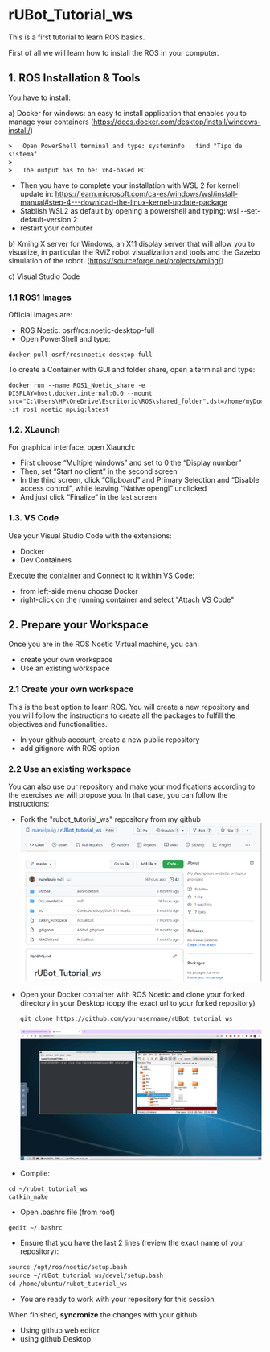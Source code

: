# **rUBot_Tutorial_ws**
This is a first tutorial to learn ROS basics.

First of all we will learn how to install the ROS in your computer.

## **1. ROS Installation & Tools**
You have to install:

a) Docker for windows: an easy to install application that enables you to manage your containers (https://docs.docker.com/desktop/install/windows-install/)

    >   Open PowerShell terminal and type: systeminfo | find "Tipo de sistema"
    >
    >   The output has to be: x64-based PC

- Then you have to complete your installation with WSL 2 for kernell update in: https://learn.microsoft.com/ca-es/windows/wsl/install-manual#step-4---download-the-linux-kernel-update-package
- Stablish WSL2 as default by opening a powershell and typing: wsl --set-default-version 2
- restart your computer

b) Xming X server for Windows, an X11 display server that will allow you to visualize, in particular the RViZ robot visualization and tools and the Gazebo simulation of the robot. (https://sourceforge.net/projects/xming/)

c) Visual Studio Code

### **1.1 ROS1 Images**

Official images are:
- ROS Noetic: osrf/ros:noetic-desktop-full
- Open PowerShell and type: 
```shell
docker pull osrf/ros:noetic-desktop-full
```
To create a Container with GUI and folder share, open a terminal and type:
```shell
docker run --name ROS1_Noetic_share -e DISPLAY=host.docker.internal:0.0 --mount src="C:\Users\HP\OneDrive\Escritorio\ROS\shared_folder",dst=/home/myDocker_shared,type=bind -it ros1_noetic_mpuig:latest
```

### **1.2. XLaunch**
For graphical interface, open Xlaunch:
- First choose “Multiple windows” and set to 0 the “Display number”
- Then, set “Start no client” in the second screen
- In the third screen, click “Clipboard” and Primary Selection and “Disable access control”, while leaving “Native opengl” unclicked
- And just click “Finalize” in the last screen

### **1.3. VS Code**
Use your Visual Studio Code with the extensions:

- Docker
- Dev Containers

Execute the container and Connect to it within VS Code:

- from left-side menu choose Docker
- right-click on the running container and select "Attach VS Code"

## **2. Prepare your Workspace**
Once you are in the ROS Noetic Virtual machine, you can:
- create your own workspace
- Use an existing workspace

### **2.1 Create your own workspace**
This is the best option to learn ROS. You will create a new repository and you will follow the instructions to create all the packages to fulfill the objectives and functionalities.

- In your github account, create a new public repository
- add gitignore with ROS option


### **2.2 Use an existing workspace**
You can also use our repository and make your modifications according to the exercises we will propose you. 
In that case, you can follow the instructions:

- Fork the "rubot_tutorial_ws" repository from my github
![](./Images/1_fork.png)

- Open your Docker container with ROS Noetic and clone your forked directory in your Desktop (copy the exact url to your forked repository)

    ```shell
    git clone https://github.com/yourusername/rUBot_tutorial_ws
    ```
    ![](./Images/1_gitclone_docker.png)
- Compile:
```shell
cd ~/rubot_tutorial_ws
catkin_make
```
- Open .bashrc file (from root)
```shell
gedit ~/.bashrc
```
- Ensure that you have the last 2 lines (review the exact name of your repository):
```xml
source /opt/ros/noetic/setup.bash
source ~/rUBot_tutorial_ws/devel/setup.bash
cd /home/ubuntu/rubot_tutorial_ws
```
- You are ready to work with your repository for this session

When finished, **syncronize** the changes with your github. 
- Using github web editor
- using github Desktop
